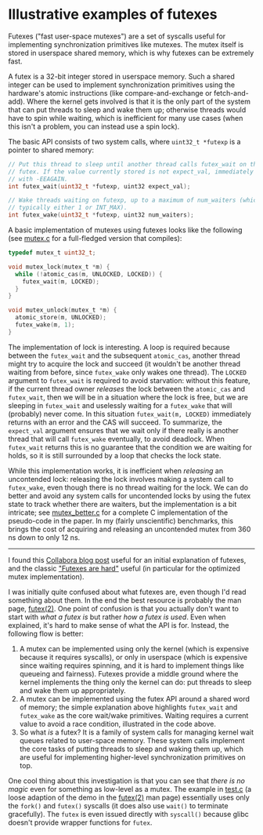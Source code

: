 # Illustrative examples of futexes

Futexes ("fast user-space mutexes") are a set of syscalls useful for
implementing synchronization primitives like mutexes. The mutex itself is stored
in userspace shared memory, which is why futexes can be extremely fast.

A futex is a 32-bit integer stored in userspace memory. Such a shared integer
can be used to implement synchronization primitives using the hardware's atomic
instructions (like compare-and-exchange or fetch-and-add). Where the kernel gets
involved is that it is the only part of the system that can put threads to sleep
and wake them up; otherwise threads would have to spin while waiting, which is
inefficient for many use cases (when this isn't a problem, you can instead use a
spin lock).

The basic API consists of two system calls, where `uint32_t *futexp` is a
pointer to shared memory:

```c
// Put this thread to sleep until another thread calls futex_wait on the same
// futex. If the value currently stored is not expect_val, immediately returns
// with -EEAGAIN.
int futex_wait(uint32_t *futexp, uint32 expect_val);

// Wake threads waiting on futexp, up to a maximum of num_waiters (which is
// typically either 1 or INT_MAX).
int futex_wake(uint32_t *futexp, uint32 num_waiters);
```

A basic implementation of mutexes using futexes looks like the following (see
[mutex.c](mutex.c) for a full-fledged version that compiles):

```c
typedef mutex_t uint32_t;

void mutex_lock(mutex_t *m) {
  while (!atomic_cas(m, UNLOCKED, LOCKED)) {
    futex_wait(m, LOCKED);
  }
}

void mutex_unlock(mutex_t *m) {
  atomic_store(m, UNLOCKED);
  futex_wake(m, 1);
}
```

The implementation of lock is interesting. A loop is required because between
the `futex_wait` and the subsequent `atomic_cas`, another thread might try to
acquire the lock and succeed (it wouldn't be another thread waiting from before,
since `futex_wake` only wakes one thread). The `LOCKED` argument to `futex_wait`
is required to avoid starvation: without this feature, if the current thread
owner _releases_ the lock between the `atomic_cas` and `futex_wait`, then we
will be in a situation where the lock is free, but we are sleeping in
`futex_wait` and uselessly waiting for a `futex_wake` that will (probably) never
come. In this situation `futex_wait(m, LOCKED)` immediately returns with an
error and the CAS will succeed. To summarize, the `expect_val` argument ensures
that we wait only if there really is another thread that will call `futex_wake`
eventually, to avoid deadlock. When `futex_wait` returns this is no guarantee
that the condition we are waiting for holds, so it is still surrounded by a loop
that checks the lock state.

While this implementation works, it is inefficient when _releasing_ an uncontended lock: releasing the lock
involves making a system call to `futex_wake`, even though there is no thread
waiting for the lock. We can do better and avoid any system calls for
uncontended locks by using the futex state to track whether there are waiters,
but the implementation is a bit intricate; see [mutex_better.c](mutex_better.c)
for a complete C implementation of the pseudo-code in the paper. In my (fairly
unscientific) benchmarks, this brings the cost of acquiring and releasing an
uncontended mutex from 360 ns down to only 12 ns.

---

I found this [Collabora blog
post](https://www.collabora.com/news-and-blog/blog/2022/02/08/landing-a-new-syscall-part-what-is-futex/)
useful for an initial explanation of futexes, and the classic ["Futexes
are hard"](https://www.akkadia.org/drepper/futex.pdf) useful (in particular for
the optimized mutex implementation).

I was initially quite confused about what futexes are, even though I'd read
something about them. In the end the best resource is probably the man page,
[futex(2)](https://man7.org/linux/man-pages/man2/futex.2.html). One point of
confusion is that you actually don't want to start with _what a futex is_ but
rather _how a futex is used_. Even when explained, it's hard to make sense of
what the API is for. Instead, the following flow is better:

1. A mutex can be implemented using only the kernel (which is expensive because
   it requires syscalls), or only in userspace (which is expensive since waiting
   requires spinning, and it is hard to implement things like queueing and
   fairness). Futexes provide a middle ground where the kernel implements the
   thing only the kernel can do: put threads to sleep and wake them up
   appropriately.
2. A mutex can be implemented using the futex API around a shared word of
   memory; the simple explanation above highlights `futex_wait` and `futex_wake`
   as the core wait/wake primitives. Waiting requires a current value to avoid a
   race condition, illustrated in the code above.
3. So what _is_ a futex? It is a family of system calls for managing kernel wait queues
   related to user-space memory. These system calls implement the core tasks of
   putting threads to sleep and waking them up, which are useful for
   implementing higher-level synchronization primitives on top.

One cool thing about this investigation is that you can see that _there is no
magic_ even for something as low-level as a mutex. The example in
[test.c](test.c) (a loose adaption of the demo in the
[futex(2)](https://man7.org/linux/man-pages/man2/futex.2.html) man page)
essentially uses only the `fork()` and `futex()` syscalls (it does also use
`wait()` to terminate gracefully). The `futex` is even issued directly with
`syscall()` because glibc doesn't provide wrapper functions for `futex`.
